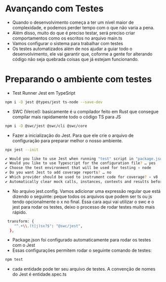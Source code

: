 # Avançando com Testes

- Quando o desenvolvimento começa a ter um nível maior de complexidade, e podemos perder tempo com o que não varia a pena.
- Além disso, muito do que é preciso testar, será preciso criar comportamentos como os escritos no arquivo main.ts
- Vamos configurar o sistema para trabalhar com testes
- Os testes automatizados além de nos ajudar a guiar todo o desenvolvimento, ele vai garantir que, coforme a gente for alterando código não seja quebrada coisas que já estejam funcionando.

# Preparando o ambiente com  testes

 - Test Runner Jest em TypeSript
 ```bash
npm i -D jest @types/jest ts-node --save-dev
 ```

- SWC (Vercel): basicamente é u compilador feito em Rust que consegue compilar mais rapidamente todo o código TS para JS
 ```bash
npm i -D @swc/jest @swc/cli @swc/core
 ```

 - Fazer a inicialização do Jest. Para que ele crie o arquivo de configuração para preparar melhor o nosso ambiente.
  ```bash
npx jest --init
 ```

 ```bash
✔ Would you like to use Jest when running "test" script in "package.json"? … yes
✔ Would you like to use Typescript for the configuration file? … yes
✔ Choose the test environment that will be used for testing › node
✔ Do you want Jest to add coverage reports? … no
✔ Which provider should be used to instrument code for coverage? › v8
✔ Automatically clear mock calls, instances, contexts and results before every test? … yes
 ```

 - No arquivo jest.config. Vamos adicionar uma expressão regular que está dizendo o seguinte: peque todos os arquivos que podem ser ts ou js tendo opcionalmente o x no final. Essa cara aqui vai utilizar o swc e o jest para rodar os testes, deixo o processo de rodar testes muito mais rápido.
```bash
 transform: {
    "^.+\\.(t|j)sx?$": "@swc/jest",
  },
 ```
 - Package.json foi configurado automaticamente para rodar os testes com o Jest
 - Essas configurações permitem rodar o seguinte comando de testes:
 ```bash
npm test
 ```
 - cada entidade pode ter seu arquivo de testes. A convenção de nomes do Jest é entidade.spec.ts
 